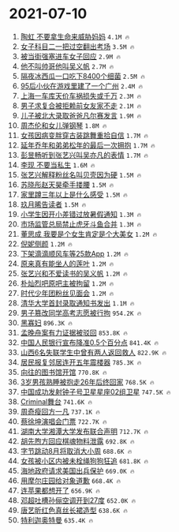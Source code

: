 # 2021-07-10

1. [陶虹 不要拿生命来威胁妈妈](https://s.weibo.com/weibo?q=%E9%99%B6%E8%99%B9%20%E4%B8%8D%E8%A6%81%E6%8B%BF%E7%94%9F%E5%91%BD%E6%9D%A5%E5%A8%81%E8%83%81%E5%A6%88%E5%A6%88&Refer=top) `4.1M 🔥`
1. [女子科目二一把过空翻出考场](https://s.weibo.com/weibo?q=%23%E5%A5%B3%E5%AD%90%E7%A7%91%E7%9B%AE%E4%BA%8C%E4%B8%80%E6%8A%8A%E8%BF%87%E7%A9%BA%E7%BF%BB%E5%87%BA%E8%80%83%E5%9C%BA%23&Refer=top) `3.5M 🔥`
1. [被当街强塞进车女子回应](https://s.weibo.com/weibo?q=%23%E8%A2%AB%E5%BD%93%E8%A1%97%E5%BC%BA%E5%A1%9E%E8%BF%9B%E8%BD%A6%E5%A5%B3%E5%AD%90%E5%9B%9E%E5%BA%94%23&Refer=top) `2.9M 🔥`
1. [他不叫帅哥他叫吴义帆](https://s.weibo.com/weibo?q=%23%E4%BB%96%E4%B8%8D%E5%8F%AB%E5%B8%85%E5%93%A5%E4%BB%96%E5%8F%AB%E5%90%B4%E4%B9%89%E5%B8%86%23&Refer=top) `2.7M 🔥`
1. [隔夜冰西瓜一口吃下8400个细菌](https://s.weibo.com/weibo?q=%23%E9%9A%94%E5%A4%9C%E5%86%B0%E8%A5%BF%E7%93%9C%E4%B8%80%E5%8F%A3%E5%90%83%E4%B8%8B8400%E4%B8%AA%E7%BB%86%E8%8F%8C%23&Refer=top) `2.5M 🔥`
1. [95后小伙在游戏里建了一个广州](https://s.weibo.com/weibo?q=%2395%E5%90%8E%E5%B0%8F%E4%BC%99%E5%9C%A8%E6%B8%B8%E6%88%8F%E9%87%8C%E5%BB%BA%E4%BA%86%E4%B8%80%E4%B8%AA%E5%B9%BF%E5%B7%9E%23&Refer=top) `2.4M 🔥`
1. [上海一车库天价车祸损失或千万](https://s.weibo.com/weibo?q=%23%E4%B8%8A%E6%B5%B7%E4%B8%80%E8%BD%A6%E5%BA%93%E5%A4%A9%E4%BB%B7%E8%BD%A6%E7%A5%B8%E6%8D%9F%E5%A4%B1%E6%88%96%E5%8D%83%E4%B8%87%23&Refer=top) `2.3M 🔥`
1. [男子求复合被拒赖前女友家不走](https://s.weibo.com/weibo?q=%23%E7%94%B7%E5%AD%90%E6%B1%82%E5%A4%8D%E5%90%88%E8%A2%AB%E6%8B%92%E8%B5%96%E5%89%8D%E5%A5%B3%E5%8F%8B%E5%AE%B6%E4%B8%8D%E8%B5%B0%23&Refer=top) `2.1M 🔥`
1. [儿子被北大录取爸爸凡尔赛发言](https://s.weibo.com/weibo?q=%23%E5%84%BF%E5%AD%90%E8%A2%AB%E5%8C%97%E5%A4%A7%E5%BD%95%E5%8F%96%E7%88%B8%E7%88%B8%E5%87%A1%E5%B0%94%E8%B5%9B%E5%8F%91%E8%A8%80%23&Refer=top) `1.9M 🔥`
1. [周杰伦和女儿弹钢琴](https://s.weibo.com/weibo?q=%23%E5%91%A8%E6%9D%B0%E4%BC%A6%E5%92%8C%E5%A5%B3%E5%84%BF%E5%BC%B9%E9%92%A2%E7%90%B4%23&Refer=top) `1.8M 🔥`
1. [女孩因病变胖穿古装跳舞重拾自信](https://s.weibo.com/weibo?q=%23%E5%A5%B3%E5%AD%A9%E5%9B%A0%E7%97%85%E5%8F%98%E8%83%96%E7%A9%BF%E5%8F%A4%E8%A3%85%E8%B7%B3%E8%88%9E%E9%87%8D%E6%8B%BE%E8%87%AA%E4%BF%A1%23&Refer=top) `1.7M 🔥`
1. [延年乔年和弟弟松年的最后一次拥抱](https://s.weibo.com/weibo?q=%23%E5%BB%B6%E5%B9%B4%E4%B9%94%E5%B9%B4%E5%92%8C%E5%BC%9F%E5%BC%9F%E6%9D%BE%E5%B9%B4%E7%9A%84%E6%9C%80%E5%90%8E%E4%B8%80%E6%AC%A1%E6%8B%A5%E6%8A%B1%23&Refer=top) `1.7M 🔥`
1. [彭昱畅听到张艺兴叫吴亦凡的表情](https://s.weibo.com/weibo?q=%23%E5%BD%AD%E6%98%B1%E7%95%85%E5%90%AC%E5%88%B0%E5%BC%A0%E8%89%BA%E5%85%B4%E5%8F%AB%E5%90%B4%E4%BA%A6%E5%87%A1%E7%9A%84%E8%A1%A8%E6%83%85%23&Refer=top) `1.7M 🔥`
1. [李现 不要当私生](https://s.weibo.com/weibo?q=%E6%9D%8E%E7%8E%B0%20%E4%B8%8D%E8%A6%81%E5%BD%93%E7%A7%81%E7%94%9F&Refer=top) `1.6M 🔥`
1. [张艺兴解释粉丝名叫贝壳因为硬](https://s.weibo.com/weibo?q=%23%E5%BC%A0%E8%89%BA%E5%85%B4%E8%A7%A3%E9%87%8A%E7%B2%89%E4%B8%9D%E5%90%8D%E5%8F%AB%E8%B4%9D%E5%A3%B3%E5%9B%A0%E4%B8%BA%E7%A1%AC%23&Refer=top) `1.5M 🔥`
1. [苏晓彤赵天昊牵手搂腰](https://s.weibo.com/weibo?q=%23%E8%8B%8F%E6%99%93%E5%BD%A4%E8%B5%B5%E5%A4%A9%E6%98%8A%E7%89%B5%E6%89%8B%E6%90%82%E8%85%B0%23&Refer=top) `1.5M 🔥`
1. [家里蹲三年以上是什么感受](https://s.weibo.com/weibo?q=%23%E5%AE%B6%E9%87%8C%E8%B9%B2%E4%B8%89%E5%B9%B4%E4%BB%A5%E4%B8%8A%E6%98%AF%E4%BB%80%E4%B9%88%E6%84%9F%E5%8F%97%23&Refer=top) `1.5M 🔥`
1. [玖月晞告读者](https://s.weibo.com/weibo?q=%23%E7%8E%96%E6%9C%88%E6%99%9E%E5%91%8A%E8%AF%BB%E8%80%85%23&Refer=top) `1.5M 🔥`
1. [小学生因开小差错过放暑假通知](https://s.weibo.com/weibo?q=%23%E5%B0%8F%E5%AD%A6%E7%94%9F%E5%9B%A0%E5%BC%80%E5%B0%8F%E5%B7%AE%E9%94%99%E8%BF%87%E6%94%BE%E6%9A%91%E5%81%87%E9%80%9A%E7%9F%A5%23&Refer=top) `1.3M 🔥`
1. [市场监管总局禁止虎牙斗鱼合并](https://s.weibo.com/weibo?q=%23%E5%B8%82%E5%9C%BA%E7%9B%91%E7%AE%A1%E6%80%BB%E5%B1%80%E7%A6%81%E6%AD%A2%E8%99%8E%E7%89%99%E6%96%97%E9%B1%BC%E5%90%88%E5%B9%B6%23&Refer=top) `1.3M 🔥`
1. [董思成 我要是个女生肯定是个大美女](https://s.weibo.com/weibo?q=%E8%91%A3%E6%80%9D%E6%88%90%20%E6%88%91%E8%A6%81%E6%98%AF%E4%B8%AA%E5%A5%B3%E7%94%9F%E8%82%AF%E5%AE%9A%E6%98%AF%E4%B8%AA%E5%A4%A7%E7%BE%8E%E5%A5%B3&Refer=top) `1.2M 🔥`
1. [倪妮侧颜](https://s.weibo.com/weibo?q=%23%E5%80%AA%E5%A6%AE%E4%BE%A7%E9%A2%9C%23&Refer=top) `1.2M 🔥`
1. [下架滴滴顺风车等25款App](https://s.weibo.com/weibo?q=%23%E4%B8%8B%E6%9E%B6%E6%BB%B4%E6%BB%B4%E9%A1%BA%E9%A3%8E%E8%BD%A6%E7%AD%8925%E6%AC%BEApp%23&Refer=top) `1.2M 🔥`
1. [原来真有能坐人的莲叶](https://s.weibo.com/weibo?q=%23%E5%8E%9F%E6%9D%A5%E7%9C%9F%E6%9C%89%E8%83%BD%E5%9D%90%E4%BA%BA%E7%9A%84%E8%8E%B2%E5%8F%B6%23&Refer=top) `1.2M 🔥`
1. [张艺兴和不爱读书的吴义帆](https://s.weibo.com/weibo?q=%23%E5%BC%A0%E8%89%BA%E5%85%B4%E5%92%8C%E4%B8%8D%E7%88%B1%E8%AF%BB%E4%B9%A6%E7%9A%84%E5%90%B4%E4%B9%89%E5%B8%86%23&Refer=top) `1.2M 🔥`
1. [朴灿烈吧原吧主被拘留](https://s.weibo.com/weibo?q=%23%E6%9C%B4%E7%81%BF%E7%83%88%E5%90%A7%E5%8E%9F%E5%90%A7%E4%B8%BB%E8%A2%AB%E6%8B%98%E7%95%99%23&Refer=top) `1.2M 🔥`
1. [时代少年团粉丝见面会](https://s.weibo.com/weibo?q=%23%E6%97%B6%E4%BB%A3%E5%B0%91%E5%B9%B4%E5%9B%A2%E7%B2%89%E4%B8%9D%E8%A7%81%E9%9D%A2%E4%BC%9A%23&Refer=top) `1.2M 🔥`
1. [清华大学首封录取通知书发出](https://s.weibo.com/weibo?q=%23%E6%B8%85%E5%8D%8E%E5%A4%A7%E5%AD%A6%E9%A6%96%E5%B0%81%E5%BD%95%E5%8F%96%E9%80%9A%E7%9F%A5%E4%B9%A6%E5%8F%91%E5%87%BA%23&Refer=top) `1.1M 🔥`
1. [男子篡改同学高考志愿被行拘](https://s.weibo.com/weibo?q=%23%E7%94%B7%E5%AD%90%E7%AF%A1%E6%94%B9%E5%90%8C%E5%AD%A6%E9%AB%98%E8%80%83%E5%BF%97%E6%84%BF%E8%A2%AB%E8%A1%8C%E6%8B%98%23&Refer=top) `954.2K 🔥`
1. [黑寡妇](https://s.weibo.com/weibo?q=%E9%BB%91%E5%AF%A1%E5%A6%87&Refer=top) `896.3K 🔥`
1. [孟晚舟案有力证据被驳回](https://s.weibo.com/weibo?q=%23%E5%AD%9F%E6%99%9A%E8%88%9F%E6%A1%88%E6%9C%89%E5%8A%9B%E8%AF%81%E6%8D%AE%E8%A2%AB%E9%A9%B3%E5%9B%9E%23&Refer=top) `853.8K 🔥`
1. [中国人民银行宣布降准0.5个百分点](https://s.weibo.com/weibo?q=%23%E4%B8%AD%E5%9B%BD%E4%BA%BA%E6%B0%91%E9%93%B6%E8%A1%8C%E5%AE%A3%E5%B8%83%E9%99%8D%E5%87%860.5%E4%B8%AA%E7%99%BE%E5%88%86%E7%82%B9%23&Refer=top) `841.4K 🔥`
1. [山西6名失联学生中曾有两人返回救人](https://s.weibo.com/weibo?q=%23%E5%B1%B1%E8%A5%BF6%E5%90%8D%E5%A4%B1%E8%81%94%E5%AD%A6%E7%94%9F%E4%B8%AD%E6%9B%BE%E6%9C%89%E4%B8%A4%E4%BA%BA%E8%BF%94%E5%9B%9E%E6%95%91%E4%BA%BA%23&Refer=top) `822.9K 🔥`
1. [居民报复邻居连开五年震楼器](https://s.weibo.com/weibo?q=%23%E5%B1%85%E6%B0%91%E6%8A%A5%E5%A4%8D%E9%82%BB%E5%B1%85%E8%BF%9E%E5%BC%80%E4%BA%94%E5%B9%B4%E9%9C%87%E6%A5%BC%E5%99%A8%23&Refer=top) `785.3K 🔥`
1. [向往的图书馆开馆](https://s.weibo.com/weibo?q=%23%E5%90%91%E5%BE%80%E7%9A%84%E5%9B%BE%E4%B9%A6%E9%A6%86%E5%BC%80%E9%A6%86%23&Refer=top) `770.8K 🔥`
1. [3岁男孩熟睡被抱走26年后终回家](https://s.weibo.com/weibo?q=%233%E5%B2%81%E7%94%B7%E5%AD%A9%E7%86%9F%E7%9D%A1%E8%A2%AB%E6%8A%B1%E8%B5%B026%E5%B9%B4%E5%90%8E%E7%BB%88%E5%9B%9E%E5%AE%B6%23&Refer=top) `768.5K 🔥`
1. [中国成功发射钟子号卫星星座02组卫星](https://s.weibo.com/weibo?q=%23%E4%B8%AD%E5%9B%BD%E6%88%90%E5%8A%9F%E5%8F%91%E5%B0%84%E9%92%9F%E5%AD%90%E5%8F%B7%E5%8D%AB%E6%98%9F%E6%98%9F%E5%BA%A702%E7%BB%84%E5%8D%AB%E6%98%9F%23&Refer=top) `747.5K 🔥`
1. [Criminal舞台](https://s.weibo.com/weibo?q=%23Criminal%E8%88%9E%E5%8F%B0%23&Refer=top) `741.6K 🔥`
1. [周奇瘦回方一凡](https://s.weibo.com/weibo?q=%23%E5%91%A8%E5%A5%87%E7%98%A6%E5%9B%9E%E6%96%B9%E4%B8%80%E5%87%A1%23&Refer=top) `737.1K 🔥`
1. [蔡徐坤演唱会门票](https://s.weibo.com/weibo?q=%23%E8%94%A1%E5%BE%90%E5%9D%A4%E6%BC%94%E5%94%B1%E4%BC%9A%E9%97%A8%E7%A5%A8%23&Refer=top) `722.7K 🔥`
1. [湖南大学湘潭大学发布联合声明](https://s.weibo.com/weibo?q=%23%E6%B9%96%E5%8D%97%E5%A4%A7%E5%AD%A6%E6%B9%98%E6%BD%AD%E5%A4%A7%E5%AD%A6%E5%8F%91%E5%B8%83%E8%81%94%E5%90%88%E5%A3%B0%E6%98%8E%23&Refer=top) `712.7K 🔥`
1. [胡先煦方回应棋魂物料泄露](https://s.weibo.com/weibo?q=%23%E8%83%A1%E5%85%88%E7%85%A6%E6%96%B9%E5%9B%9E%E5%BA%94%E6%A3%8B%E9%AD%82%E7%89%A9%E6%96%99%E6%B3%84%E9%9C%B2%23&Refer=top) `692.8K 🔥`
1. [字节跳动8月将取消大小周](https://s.weibo.com/weibo?q=%23%E5%AD%97%E8%8A%82%E8%B7%B3%E5%8A%A88%E6%9C%88%E5%B0%86%E5%8F%96%E6%B6%88%E5%A4%A7%E5%B0%8F%E5%91%A8%23&Refer=top) `688.6K 🔥`
1. [女孩被小区内被未栓绳狗狗狂追](https://s.weibo.com/weibo?q=%23%E5%A5%B3%E5%AD%A9%E8%A2%AB%E5%B0%8F%E5%8C%BA%E5%86%85%E8%A2%AB%E6%9C%AA%E6%A0%93%E7%BB%B3%E7%8B%97%E7%8B%97%E7%8B%82%E8%BF%BD%23&Refer=top) `681.8K 🔥`
1. [海地政府请求美国出兵保护](https://s.weibo.com/weibo?q=%23%E6%B5%B7%E5%9C%B0%E6%94%BF%E5%BA%9C%E8%AF%B7%E6%B1%82%E7%BE%8E%E5%9B%BD%E5%87%BA%E5%85%B5%E4%BF%9D%E6%8A%A4%23&Refer=top) `669.0K 🔥`
1. [用摩尔庄园给对象道歉](https://s.weibo.com/weibo?q=%23%E7%94%A8%E6%91%A9%E5%B0%94%E5%BA%84%E5%9B%AD%E7%BB%99%E5%AF%B9%E8%B1%A1%E9%81%93%E6%AD%89%23&Refer=top) `668.4K 🔥`
1. [连苹果都想开了](https://s.weibo.com/weibo?q=%23%E8%BF%9E%E8%8B%B9%E6%9E%9C%E9%83%BD%E6%83%B3%E5%BC%80%E4%BA%86%23&Refer=top) `656.9K 🔥`
1. [邓超吐槽孙俪空调开到27度](https://s.weibo.com/weibo?q=%23%E9%82%93%E8%B6%85%E5%90%90%E6%A7%BD%E5%AD%99%E4%BF%AA%E7%A9%BA%E8%B0%83%E5%BC%80%E5%88%B027%E5%BA%A6%23&Refer=top) `652.0K 🔥`
1. [唐艺昕红色真丝长裙造型](https://s.weibo.com/weibo?q=%23%E5%94%90%E8%89%BA%E6%98%95%E7%BA%A2%E8%89%B2%E7%9C%9F%E4%B8%9D%E9%95%BF%E8%A3%99%E9%80%A0%E5%9E%8B%23&Refer=top) `638.6K 🔥`
1. [特利迦奥特曼](https://s.weibo.com/weibo?q=%23%E7%89%B9%E5%88%A9%E8%BF%A6%E5%A5%A5%E7%89%B9%E6%9B%BC%23&Refer=top) `635.4K 🔥`

